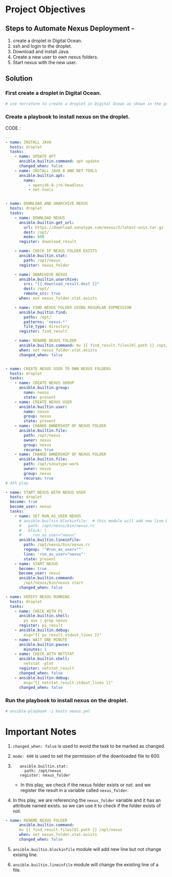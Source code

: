 # Project Objectives
## Steps to Automate Nexus Deployment - 
1. create a droplet in Digital Ocean.
2. ssh and login to the droplet.
3. Download and install Java.
4. Create a new user to own nexus folders.
5. Start nexus with the new user.



## Solution

### First create a droplet in Digital Ocean.
```yaml
# use terraform to create a droplet in Digital Ocean as shown in the previous project.
```


### Create a playbook to install nexus on the droplet.

CODE : 
```yaml
---
- name: INSTALL JAVA
  hosts: droplet
  tasks:
    - name: UPDATE APT
      ansible.builtin.command: apt update
      changed_when: false
    - name: INSTALL JAVA 8 AND NET TOOLS
      ansible.builtin.apt:
        name:
          - openjdk-8-jre-headless
          - net-tools


- name: DOWNLOAD AND UNARCHIVE NEXUS
  hosts: droplet
  tasks:
    - name: DOWNLOAD NEXUS
      ansible.builtin.get_url:
        url: https://download.sonatype.com/nexus/3/latest-unix.tar.gz
        dest: /opt/
        mode: 600
      register: download_result

    - name: CHECK IF NEXUS FOLDER EXISTS
      ansible.builtin.stat:
        path: /opt/nexus
      register: nexus_folder

    - name: UNARCHIVE NEXUS
      ansible.builtin.unarchive:
        src: "{{ download_result.dest }}"
        dest: /opt/
        remote_src: true
      when: not nexus_folder.stat.exists

    - name: FIND NEXUS FOLDER USING REGURLAR EXPRESSION
      ansible.builtin.find:
        paths: /opt/
        patterns: 'nexus-*'
        file_type: directory
      register: find_result

    - name: RENAME NEXUS FOLDER
      ansible.builtin.command: mv {{ find_result.files[0].path }} /opt/nexus
      when: not nexus_folder.stat.exists
      changed_when: false


- name: CREATE NEXUS USER TO OWN NEXUS FOLDERS
  hosts: droplet
  tasks:
    - name: CREATE NEXUS GROUP
      ansible.builtin.group:
        name: nexus
        state: present
    - name: CREATE NEXUS USER
      ansible.builtin.user:
        name: nexus
        group: nexus
        state: present
    - name: CHANGE OWNERSHIP OF NEXUS FOLDER
      ansible.builtin.file:
        path: /opt/nexus
        owner: nexus
        group: nexus
        recurse: true
    - name: CHANGE OWNERSHIP OF NEXUS FOLDER
      ansible.builtin.file:
        path: /opt/sonatype-work
        owner: nexus
        group: nexus
        recurse: true
# 4th play

- name: START NEXUS WITH NEXUS USER
  hosts: droplet
  become: true
  become_user: nexus
  tasks:
    - name: SET RUN_AS_USER NEXUS
      # ansible.builtin.blockinfile:  # this module will add new line but not change exising line
      #   path: /opt/nexus/bin/nexus.rc
      #   block: |
      #     run_as_user="nexus"
      ansible.builtin.lineinfile:
        path: /opt/nexus/bin/nexus.rc
        regexp: '^#run_as_user=""'
        line: 'run_as_user="nexus"'
        state: present
    - name: START NEXUS
      become: true
      become_user: nexus
      ansible.builtin.command:
        /opt/nexus/bin/nexus start
      changed_when: false

- name: VERIFY NEXUS RUNNING
  hosts: droplet
  tasks:
    - name: CHECK WITH PS
      ansible.builtin.shell:
        ps aux | grep nexus
      register: ps_result
    - ansible.builtin.debug:
        msg="{{ ps_result.stdout_lines }}"
    - name: WAIT ONE MINUTE
      ansible.builtin.pause:
        minutes: 1
    - name: CHECK WITH NETSTAT
      ansible.builtin.shell:
        netstat -plnt
      register: netstat_result
      changed_when: false
    - ansible.builtin.debug:
        msg="{{ netstat_result.stdout_lines }}"
      changed_when: false
```


### Run the playbook to install nexus on the droplet.

```yaml
# ansible-playbook -i hosts nexus.yml
```

# Important Notes
1. `changed_when: false` is used to avoid the task to be marked as changed.
2. `mode: 600` is used to set the permission of the downloaded file to 600.
3. ```- name: CHECK IF NEXUS FOLDER EXISTS
      ansible.builtin.stat:
        path: /opt/nexus
      register: nexus_folder
      ```
      * In this play, we check if the nexus folder exists or not. and we register the result in a variable called `nexus_folder`.

4. In this play, we are referencing the `nexus_folder` variable and it has an attribute named exists. so we can use it to check if the folder exists of not.
```yml
- name: RENAME NEXUS FOLDER
      ansible.builtin.command: 
      mv {{ find_result.files[0].path }} /opt/nexus
      when: not nexus_folder.stat.exists
      changed_when: false
```

5. `ansible.builtin.blockinfile` module will add new line but not change exising line.

6. `ansible.builtin.lineinfile` module will change the existing line of a file.